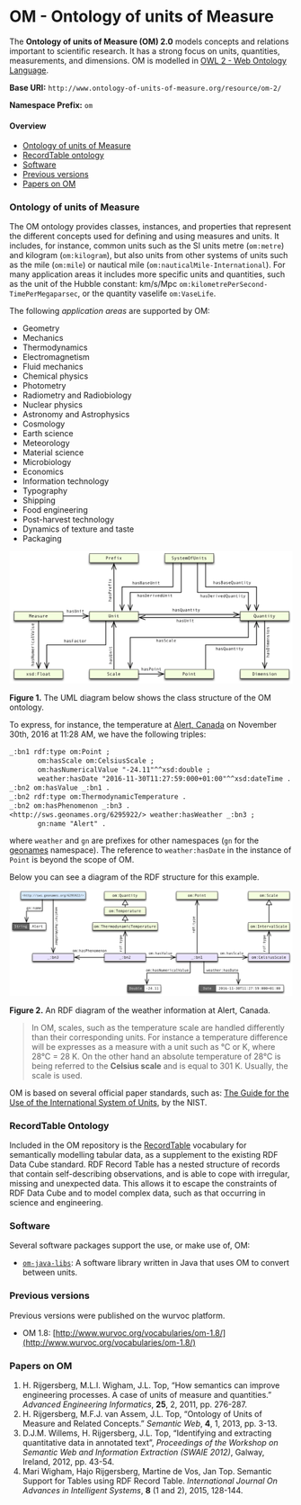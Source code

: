# OM - Ontology of units of Measure

The **Ontology of units of Measure (OM) 2.0** models concepts and relations important to scientific research. It has a strong focus on units, quantities, measurements, and dimensions.
OM is modelled in [OWL 2 - Web Ontology Language](https://www.w3.org/TR/owl2-overview/).

**Base URI:** `http://www.ontology-of-units-of-measure.org/resource/om-2/`

**Namespace Prefix:** `om`


#### Overview

* [Ontology of units of Measure](#om)
* [RecordTable ontology](#recordtable)
* [Software](#software)
* [Previous versions](#previous-versions)
* [Papers on OM](#papers)


### <a name="om"></a>Ontology of units of Measure

The OM ontology provides classes, instances, and properties that represent the different concepts used for defining and using measures and units. It includes, for instance, common units such as the SI units metre (`om:metre`) and kilogram (`om:kilogram`), but also units from other systems of units such as the mile (`om:mile`) or nautical mile (`om:nauticalMile-International`). For many application areas it includes more specific units and quantities, such as the unit of the Hubble constant: km/s/Mpc `om:kilometrePerSecond-TimePerMegaparsec`, or the quantity vaselife `om:VaseLife`.

The following *application areas* are supported by OM:

* Geometry
* Mechanics
* Thermodynamics
* Electromagnetism
* Fluid mechanics
* Chemical physics
* Photometry
* Radiometry and Radiobiology
* Nuclear physics
* Astronomy and Astrophysics
* Cosmology
* Earth science
* Meteorology
* Material science
* Microbiology
* Economics
* Information technology
* Typography
* Shipping
* Food engineering
* Post-harvest technology
* Dynamics of texture and taste
* Packaging

![The UML structure of the OM ontology](images/OM2.0-UML-diagram.png)

**Figure 1.** The UML diagram below shows the class structure of the OM ontology.

To express, for instance, the temperature at [Alert, Canada](https://en.wikipedia.org/wiki/Alert,_Nunavut) on November 30th, 2016 at 11:28 AM, we have the following triples:
	
	_:bn1 rdf:type om:Point ;
		   om:hasScale om:CelsiusScale ;
		   om:hasNumericalValue "-24.11"^^xsd:double ; 
		   weather:hasDate "2016-11-30T11:27:59:000+01:00"^^xsd:dateTime .
	_:bn2 om:hasValue _:bn1 .
	_:bn2 rdf:type om:ThermodynamicTemperature .
	_:bn2 om:hasPhenomenon _:bn3 .
	<http://sws.geonames.org/6295922/> weather:hasWeather _:bn3 ;
		   gn:name "Alert" .
	
where `weather` and `gn` are prefixes for other namespaces (`gn` for the [geonames](http://www.geonames.org) namespace). The reference to `weather:hasDate` in the instance of `Point` is beyond the scope of OM.

Below you can see a diagram of the RDF structure for this example.

![Example: Alert Weather](images/OM-2.0-Example-Weather.png)

**Figure 2.** An RDF diagram of the weather information at Alert, Canada.

> In OM, scales, such as the temperature scale are handled differently than their corresponding units. For instance a temperature difference will be expresses as a measure with a unit such as °C or K, where 28°C = 28 K. On the other hand an absolute temperature of 28°C is being referred to the **Celsius scale** and is equal to 301 K. Usually, the scale is used.
 
OM is based on several official paper standards, such as: [The Guide for the Use of the International System of Units](http://physics.nist.gov/cuu/pdf/sp811.pdf), by the NIST. 

### <a name="recordtable"></a>RecordTable Ontology

Included in the OM repository is the [RecordTable](https://github.com/HajoRijgersberg/OM/blob/master/record_table.ttl) vocabulary for semantically modelling tabular data, as a supplement to the existing RDF Data Cube standard. RDF Record Table has a nested structure of records that contain self-describing observations, and is able to cope with irregular, missing and unexpected data. This allows it to escape the constraints of RDF Data Cube and to model complex data, such as that occurring in science and engineering.

### <a name="software"></a>Software

Several software packages support the use, or make use of, OM:

* [`om-java-libs`](https://github.com/dieudonne-willems/om-java-libs): A software library written in Java that uses OM to convert between units.


### <a name="previous-versions"></a>Previous versions

Previous versions were published on the wurvoc platform.

* OM 1.8: [http://www.wurvoc.org/vocabularies/om-1.8/](http://www.wurvoc.org/vocabularies/om-1.8/)


### <a name="papers"></a>Papers on OM
   
1. H. Rijgersberg, M.L.I. Wigham, J.L. Top, “How semantics can improve engineering processes. A case of units of measure and quantities.” *Advanced Engineering Informatics*, **25**, 2, 2011, pp. 276-287.
2.  H. Rijgersberg, M.F.J. van Assem, J.L. Top, “Ontology of Units of Measure and Related Concepts.” *Semantic Web*, **4**, 1, 2013, pp. 3-13.
3.  D.J.M. Willems, H. Rijgersberg, J.L. Top, “Identifying and extracting quantitative data in annotated text”, *Proceedings of the Workshop on Semantic Web and Information Extraction (SWAIE 2012)*, Galway, Ireland, 2012, pp. 43-54.
4. Mari Wigham, Hajo Rijgersberg, Martine de Vos, Jan Top. Semantic Support for Tables using RDF Record Table. *International Journal On Advances in Intelligent Systems*, **8** (1 and 2), 2015, 128-144.
